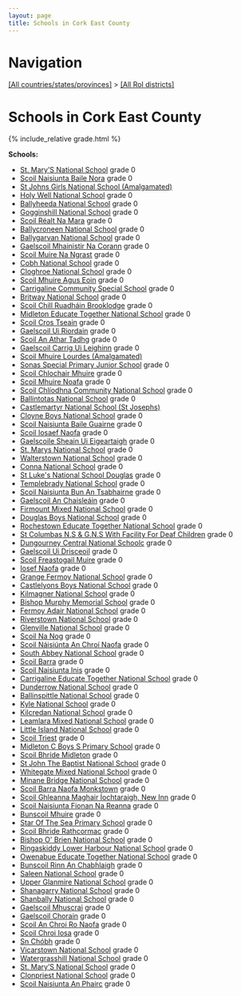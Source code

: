 ```yaml
---
layout: page
title: Schools in Cork East County
---
```

# Navigation

[[All countries/states/provinces]](../..) > [[All RoI districts]](..)

# Schools in Cork East County

{% include_relative grade.html %}

**Schools:**

- [St. Mary’S National School](St._Mary’S_National_School.md) grade 0
- [Scoil Naisiunta Baile Nora](Scoil_Naisiunta_Baile_Nora.md) grade 0
- [St Johns Girls National School (Amalgamated)](St_Johns_Girls_National_School_(Amalgamated).md)
- [Holy Well National School](Holy_Well_National_School.md) grade 0
- [Ballyheeda National School](Ballyheeda_National_School.md) grade 0
- [Gogginshill National School](Gogginshill_National_School.md) grade 0
- [Scoil Réalt Na Mara](Scoil_Réalt_Na_Mara.md) grade 0
- [Ballycroneen National School](Ballycroneen_National_School.md) grade 0
- [Ballygarvan National School](Ballygarvan_National_School.md) grade 0
- [Gaelscoil Mhainistir Na Corann](Gaelscoil_Mhainistir_Na_Corann.md) grade 0
- [Scoil Muire Na Ngrast](Scoil_Muire_Na_Ngrast.md) grade 0
- [Cobh National School](Cobh_National_School.md) grade 0
- [Cloghroe National School](Cloghroe_National_School.md) grade 0
- [Scoil Mhuire Agus Eoin](Scoil_Mhuire_Agus_Eoin.md) grade 0
- [Carrigaline Community Special School](Carrigaline_Community_Special_School.md) grade 0
- [Britway National School](Britway_National_School.md) grade 0
- [Scoil Chill Ruadháin Brooklodge](Scoil_Chill_Ruadháin_Brooklodge.md) grade 0
- [Midleton Educate Together National School](Midleton_Educate_Together_National_School.md) grade 0
- [Scoil Cros Tseain](Scoil_Cros_Tseain.md) grade 0
- [Gaelscoil Ui Riordain](Gaelscoil_Ui_Riordain.md) grade 0
- [Scoil An Athar Tadhg](Scoil_An_Athar_Tadhg.md) grade 0
- [Gaelscoil Carrig Ui Leighinn](Gaelscoil_Carrig_Ui_Leighinn.md) grade 0
- [Scoil Mhuire Lourdes (Amalgamated)](Scoil_Mhuire_Lourdes_(Amalgamated).md)
- [Sonas Special Primary Junior School](Sonas_Special_Primary_Junior_School.md) grade 0
- [Scoil Chlochair Mhuire](Scoil_Chlochair_Mhuire.md) grade 0
- [Scoil Mhuire Noafa](Scoil_Mhuire_Noafa.md) grade 0
- [Scoil Chlíodhna Community National School](Scoil_Chlíodhna_Community_National_School.md) grade 0
- [Ballintotas National School](Ballintotas_National_School.md) grade 0
- [Castlemartyr National School (St Josephs)](Castlemartyr_National_School_(St_Josephs).md)
- [Cloyne Boys National School](Cloyne_Boys_National_School.md) grade 0
- [Scoil Naisiunta Baile Guairne](Scoil_Naisiunta_Baile_Guairne.md) grade 0
- [Scoil Iosaef Naofa](Scoil_Iosaef_Naofa.md) grade 0
- [Gaelscoile Sheain Ui Eigeartaigh](Gaelscoile_Sheain_Ui_Eigeartaigh.md) grade 0
- [St. Marys National School](St._Marys_National_School.md) grade 0
- [Walterstown National School](Walterstown_National_School.md) grade 0
- [Conna National School](Conna_National_School.md) grade 0
- [St Luke's National School Douglas](St_Luke's_National_School_Douglas.md) grade 0
- [Templebrady National School](Templebrady_National_School.md) grade 0
- [Scoil Naisiunta Bun An Tsabhairne](Scoil_Naisiunta_Bun_An_Tsabhairne.md) grade 0
- [Gaelscoil An Chaisleáin](Gaelscoil_An_Chaisleáin.md) grade 0
- [Firmount Mixed National School](Firmount_Mixed_National_School.md) grade 0
- [Douglas Boys National School](Douglas_Boys_National_School.md) grade 0
- [Rochestown Educate Together National School](Rochestown_Educate_Together_National_School.md) grade 0
- [St Columbas N.S & G.N.S With Facility For Deaf Children](St_Columbas_N.S_&_G.N.S_With_Facility_For_Deaf_Children.md) grade 0
- [Dungourney Central National Schoolc](Dungourney_Central_National_Schoolc.md) grade 0
- [Gaelscoil Ui Drisceoil](Gaelscoil_Ui_Drisceoil.md) grade 0
- [Scoil Freastogail Muire](Scoil_Freastogail_Muire.md) grade 0
- [Iosef Naofa](Iosef_Naofa.md) grade 0
- [Grange Fermoy National School](Grange_Fermoy_National_School.md) grade 0
- [Castlelyons Boys National School](Castlelyons_Boys_National_School.md) grade 0
- [Kilmagner National School](Kilmagner_National_School.md) grade 0
- [Bishop Murphy Memorial School](Bishop_Murphy_Memorial_School.md) grade 0
- [Fermoy Adair National School](Fermoy_Adair_National_School.md) grade 0
- [Riverstown National School](Riverstown_National_School.md) grade 0
- [Glenville National School](Glenville_National_School.md) grade 0
- [Scoil Na Nog](Scoil_Na_Nog.md) grade 0
- [Scoil Náisiúnta An Chroí Naofa](Scoil_Náisiúnta_An_Chroí_Naofa.md) grade 0
- [South Abbey National School](South_Abbey_National_School.md) grade 0
- [Scoil Barra](Scoil_Barra.md) grade 0
- [Scoil Naisiunta Inis](Scoil_Naisiunta_Inis.md) grade 0
- [Carrigaline Educate Together National School](Carrigaline_Educate_Together_National_School.md) grade 0
- [Dunderrow National School](Dunderrow_National_School.md) grade 0
- [Ballinspittle National School](Ballinspittle_National_School.md) grade 0
- [Kyle National School](Kyle_National_School.md) grade 0
- [Kilcredan National School](Kilcredan_National_School.md) grade 0
- [Leamlara Mixed National School](Leamlara_Mixed_National_School.md) grade 0
- [Little Island National School](Little_Island_National_School.md) grade 0
- [Scoil Triest](Scoil_Triest.md) grade 0
- [Midleton C Boys S Primary School](Midleton_C_Boys_S_Primary_School.md) grade 0
- [Scoil Bhríde Midleton](Scoil_Bhríde_Midleton.md) grade 0
- [St John The Baptist National School](St_John_The_Baptist_National_School.md) grade 0
- [Whitegate Mixed National School](Whitegate_Mixed_National_School.md) grade 0
- [Minane Bridge National School](Minane_Bridge_National_School.md) grade 0
- [Scoil Barra Naofa Monkstown](Scoil_Barra_Naofa_Monkstown.md) grade 0
- [Scoil Ghleanna Maghair Íochtaraigh, New Inn](Scoil_Ghleanna_Maghair_Íochtaraigh,_New_Inn.md) grade 0
- [Scoil Naisiunta Fionan Na Reanna](Scoil_Naisiunta_Fionan_Na_Reanna.md) grade 0
- [Bunscoil Mhuire](Bunscoil_Mhuire.md) grade 0
- [Star Of The Sea Primary School](Star_Of_The_Sea_Primary_School.md) grade 0
- [Scoil Bhride Rathcormac](Scoil_Bhride_Rathcormac.md) grade 0
- [Bishop O' Brien National School](Bishop_O'_Brien_National_School.md) grade 0
- [Ringaskiddy Lower Harbour National School](Ringaskiddy_Lower_Harbour_National_School.md) grade 0
- [Owenabue Educate Together National School](Owenabue_Educate_Together_National_School.md) grade 0
- [Bunscoil Rinn An Chabhlaigh](Bunscoil_Rinn_An_Chabhlaigh.md) grade 0
- [Saleen National School](Saleen_National_School.md) grade 0
- [Upper Glanmire National School](Upper_Glanmire_National_School.md) grade 0
- [Shanagarry National School](Shanagarry_National_School.md) grade 0
- [Shanbally National School](Shanbally_National_School.md) grade 0
- [Gaelscoil Mhuscrai](Gaelscoil_Mhuscrai.md) grade 0
- [Gaelscoil Chorain](Gaelscoil_Chorain.md) grade 0
- [Scoil An Chroi Ro Naofa](Scoil_An_Chroi_Ro_Naofa.md) grade 0
- [Scoil Chroi Iosa](Scoil_Chroi_Iosa.md) grade 0
- [Sn Chóbh](Sn_Chóbh.md) grade 0
- [Vicarstown National School](Vicarstown_National_School.md) grade 0
- [Watergrasshill National School](Watergrasshill_National_School.md) grade 0
- [St. Mary’S National School](St._Mary’S_National_School.md) grade 0
- [Clonpriest National School](Clonpriest_National_School.md) grade 0
- [Scoil Naisiunta An Phairc](Scoil_Naisiunta_An_Phairc.md) grade 0
